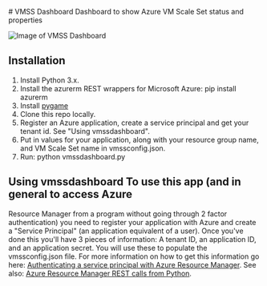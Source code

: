 \# VMSS Dashboard
Dashboard to show Azure VM Scale Set status and properties

![Image of VMSS Dashboard](https://raw.githubusercontent.com/gbowerman/vmssdashboard/master/docs/vmssdash-img.png)


## Installation
  1. Install Python 3.x.
  2. Install the azurerm REST wrappers for Microsoft Azure: pip install azurerm
  3. Install [pygame](http://www.pygame.org/download.shtml)
  4. Clone this repo locally.
  5. Register an Azure application, create a service principal and get your tenant id. See "Using vmssdashboard".
  6. Put in values for your application, along with your resource group name, and VM Scale Set name in vmssconfig.json.
  7. Run: python vmssdashboard.py

## Using vmssdashboard To use this app (and in general to access Azure

Resource Manager from a program without going through 2 factor
authentication) you need to register your application with Azure and
create a "Service Principal" (an application equivalent of a
user). Once you've done this you'll have 3 pieces of information: A
tenant ID, an application ID, and an application secret. You will use
these to populate the vmssconfig.json file. For more information on
how to get this information go here: [Authenticating a service
principal with Azure Resource
Manager](https://azure.microsoft.com/en-us/documentation/articles/resource-group-authenticate-service-principal/). See
also: [Azure Resource Manager REST calls from
Python](https://msftstack.wordpress.com/2016/01/05/azure-resource-manager-authentication-with-python).

